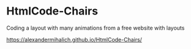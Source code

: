 # HtmlCode-Chairs

Сoding a layout with many animations from a free website with layouts

https://alexandermihalich.github.io/HtmlCode-Chairs/
